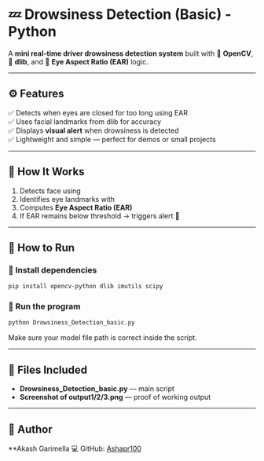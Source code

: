 # 💤 Drowsiness Detection (Basic)  - Python
A **mini real-time driver drowsiness detection system** built with 🧠 **OpenCV**, 🧩 **dlib**, and 📏 **Eye Aspect Ratio (EAR)** logic.  

---

## ⚙️ Features
✅ Detects when eyes are closed for too long using EAR  
✅ Uses facial landmarks from dlib for accuracy  
✅ Displays **visual alert** when drowsiness is detected  
✅ Lightweight and simple — perfect for demos or small projects  

---



## 🧠 How It Works
1. Detects face using   
2. Identifies eye landmarks with   
3. Computes **Eye Aspect Ratio (EAR)**  
4. If EAR remains below threshold → triggers alert 🚨  

---

## 🚀 How to Run

### 🧩 Install dependencies
```bash
pip install opencv-python dlib imutils scipy
```

### 📁 Run the program
```bash
python Drowsiness_Detection_basic.py
```

Make sure your  model file path is correct inside the script.

---

## 📂 Files Included
- **Drowsiness_Detection_basic.py** — main script  
- **Screenshot of output1/2/3.png** — proof of working output  

---

## 👤 Author
**Akash Garimella 
💻 GitHub: [Ashapr100](https://github.com/Ashapr100)

